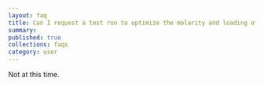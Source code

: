 ```yaml
---
layout: faq
title: Can I request a test run to optimize the molarity and loading of my sample pool?
summary:
published: true
collections: faqs
category: user
---
```


Not at this time.
